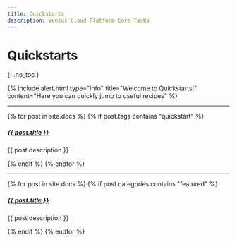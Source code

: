 ```yaml
---
title: Quickstarts
description: Ventus Cloud Platform Core Tasks
---
```


# Quickstarts
{: .no_toc }

{% include alert.html type="info" title="Welcome to Quickstarts!" content="Here you can quickly jump to useful recipes" %}


<div class="section-index">
    <hr class="panel-line">
    {% for post in site.docs  %}        
    {% if post.tags contains "quickstart" %}
    <div class="entry">
    <h5><a href="{{ post.url | prepend: site.baseurl }}">{{ post.title }}</a></h5>
    <p>{{ post.description }}</p>
    </div>
    {% endif %}
    {% endfor %}
</div>



<div class="section-index">
    <hr class="panel-line">
    {% for post in site.docs  %}        
    {% if post.categories contains "featured" %}
    <div class="entry">
    <h5><a href="{{ post.url | prepend: site.baseurl }}">{{ post.title }}</a></h5>
    <p>{{ post.description }}</p>
    </div>
    {% endif %}
    {% endfor %}
</div>
